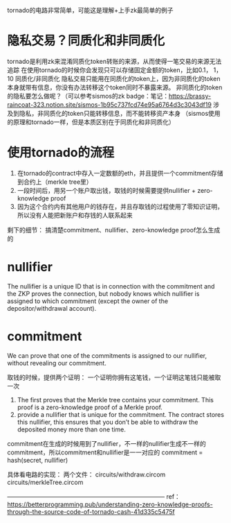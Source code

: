 tornado的电路非常简单，可能这是理解+上手zk最简单的例子

# 隐私交易？同质化和非同质化
tornado是利用zk来混淆同质化token转账的来源，从而使得一笔交易的来源无法追踪
在使用tornado的时候你会发现只可以存储固定金额的token，比如0.1， 1， 10
同质化/非同质化
隐私交易只能用在同质化的token上，因为非同质化的token本身就带有信息，你没有办法转移这个token同时不暴露来源。
非同质化的token的隐私要怎么做呢？（可以参考sismos的zk badge：笔记：https://brassy-raincoat-323.notion.site/sismos-1b95c737fcd74e95a6764d3c3043df19
涉及到隐私，非同质化的token只能转移信息，而不能转移资产本身
（sismos使用的原理和tornado一样，但是本质区别在于同质化和非同质化）

# 使用tornado的流程
1. 在tornado的contract中存入一定数额的eth，并且提供一个commitment存储到合约上（merkle tree里）
2. 一段时间后，用另一个账户取出钱，取钱的时候需要提供nullifier + zero-knowledge proof
3. 因为这个合约内有其他用户的钱存在，并且存取钱的过程使用了零知识证明，所以没有人能把新账户和存钱的人联系起来

剩下的细节：
搞清楚commitment、nullifier、zero-knowledge proof怎么生成的

# nullifier

The nullifier is a unique ID that is in connection with the commitment and the ZKP proves the connection, but nobody knows which nullifier is assigned to which commitment (except the owner of the depositor/withdrawal account).

# commitment
We can prove that one of the commitments is assigned to our nullifier, without revealing our commitment.


取钱的时候，提供两个证明：
一个证明你拥有这笔钱，一个证明这笔钱只能被取一次
1. The first proves that the Merkle tree contains your commitment. This proof is a zero-knowledge proof of a Merkle proof. 
2. provide a nullifier that is unique for the commitment. The contract stores this nullifier, this ensures that you don’t be able to withdraw the deposited money more than one time.

commitment在生成的时候用到了nullifier，不一样的nullifier生成不一样的commitment，所以commitment和nullifier是一一对应的
commitment = hash(secret, nullifier)

具体看电路的实现：
两个文件：
circuits/withdraw.circom
circuits/merkleTree.circom


——————————————————————————
ref：
https://betterprogramming.pub/understanding-zero-knowledge-proofs-through-the-source-code-of-tornado-cash-41d335c5475f